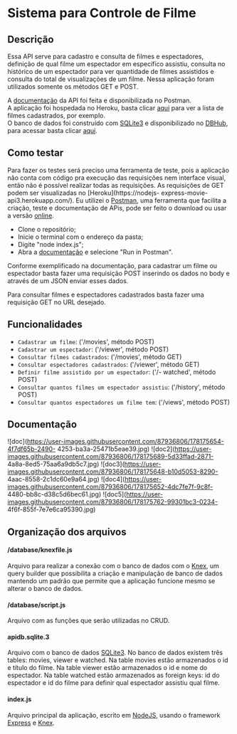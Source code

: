 # Sistema para Controle de Filme

## Descrição
Essa API serve para cadastro e consulta de filmes e espectadores, definição de qual filme um
espectador em específico assistiu, consulta no histórico de um espectador para ver quantidade
de filmes assistidos e consulta do total de visualizações de um filme.
Nessa aplicação foram utilizados somente os métodos GET e POST.

A [documentação](https://documenter.getpostman.com/view/21857150/UzJQotY2) da API foi feita e disponibilizada no Postman.  
A aplicação foi hospedada no Heroku, basta clicar [aqui](https://nodejs-express-movie-api3.herokuapp.com/movies) para ver a lista de filmes cadastrados, por exemplo.  
O banco de dados foi construído com [SQLite3](https://www.sqlite.org/index.html) e disponibilizado no [DBHub](dbhub.io), para acessar basta clicar
[aqui](https://dbhub.io/sofiassmorais/apidb.sqlite3).

## Como testar

Para fazer os testes será preciso uma ferramenta de teste, pois a aplicação não conta com
código pra execução das requisições nem interface visual, então não é possível realizar todas
as requisições. As requisições de GET podem ser visualizadas no [Heroku](https://nodejs-
express-movie-api3.herokuapp.com/).
Eu utilizei o [Postman](https://www.postman.com/downloads/), uma ferramenta que facilita a
criação, teste e documentação de APis, pode ser feito o download ou usar a versão
[online](https://web.postman.co/).

- Clone o repositório;
- Inicie o terminal com o endereço da pasta;
- Digite "node index.js";
- Abra a [documentação](https://documenter.getpostman.com/view/21857150/UzJQotY2) e selecione "Run in Postman".

Conforme exemplificado na documentação, para cadastrar um filme ou espectador basta fazer
uma requisição POST inserindo os dados no body e através de um JSON enviar esses dados.

Para consultar filmes e espectadores cadastrados basta fazer uma requisição GET no URL
desejado.

## Funcionalidades

- `Cadastrar um filme`: (&#39;/movies&#39;, método POST)
- `Cadastrar um espectador`: (&#39;/viewer&#39;, método POST)
- `Consultar filmes cadastrados`: (&#39;/movies&#39;, método GET)
- `Consultar espectadores cadastrados`: (&#39;/viewer&#39;, método GET)
- `Definir filme assistido por um espectador`: (&#39;/- watched&#39;, método POST)
- `Consultar quantos filmes um espectador assistiu`: (&#39;/history&#39;, método POST)
- `Consultar quantos espectadores um filme tem`: (&#39;/views&#39;, método POST)

## Documentação
![doc](https://user-images.githubusercontent.com/87936806/178175654-4f7df65b-2490-
4253-ba3a-25471b5eae39.jpg)
![doc2](https://user-images.githubusercontent.com/87936806/178175689-5d33ffad-2871-
4a8a-8ed5-75aa6a9db5c7.jpg)
![doc3](https://user-images.githubusercontent.com/87936806/178175648-b10d5053-8290-
4aac-8558-2c1dc60e9a64.jpg)
![doc4](https://user-images.githubusercontent.com/87936806/178175652-4dc7fe7f-9c8f-
4480-bb8c-d38c5d6bec61.jpg)
![doc5](https://user-images.githubusercontent.com/87936806/178175762-99301bc3-0234-
4f6f-855f-7e7e6ca95390.jpg)

## Organização dos arquivos

#### /database/knexfile.js
Arquivo para realizar a conexão com o banco de dados com o [Knex](http://knexjs.org/), um
query builder que possibilita a criação e manipulação de banco de dados mantendo um padrão
que permite que a aplicação funcione mesmo se alterar o banco de dados.

#### /database/script.js
Arquivo com as funções que serão utilizadas no CRUD.

#### apidb.sqlite.3
Arquivo com o banco de dados [SQLite3](https://www.sqlite.org/index.html). No banco de
dados existem três tables: movies, viewer e watched. Na table movies estão armazenados o id
e título do filme. Na table viewer estão armazenados o id e nome do espectador. Na table
watched estão armazenados as foreign keys: id do espectador e id do filme para definir qual
espectador assistiu qual filme.

#### index.js
Arquivo principal da aplicação, escrito em [NodeJS](https://nodejs.org/en/), usando o
framework [Express](https://expressjs.com/pt-br/) e [Knex](http://knexjs.org/).

